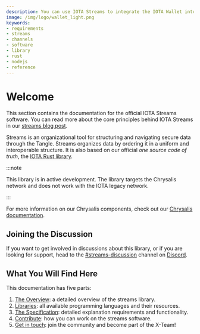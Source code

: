 ```yaml
---
description: You can use IOTA Streams to integrate the IOTA Wallet into your application. 
image: /img/logo/wallet_light.png
keywords:
- requirements
- streams
- channels
- software
- library
- rust
- nodejs
- reference
---
```

# Welcome

This section contains the documentation for the official IOTA Streams software. You can read more about the core principles behind IOTA Streams in our [streams blog post](https://blog.iota.org/iota-streams-alpha-7e91ee326ac0/).

Streams is an organizational tool for structuring and navigating secure data through the Tangle. Streams organizes data by ordering it in a uniform and interoperable structure. It is also based on our official *one source code of truth*, the [IOTA Rust library](https://github.com/iotaledger/iota.rs). 

:::note

This library is in active development. The library targets the Chrysalis network and does not work with the IOTA legacy network.

:::

For more information on our Chrysalis components, check out our [Chrysalis documentation](https://wiki.iota.org/chrysalis-docs/welcome).

## Joining the Discussion

If you want to get involved in discussions about this library, or if you are looking for support, head to the [#streams-discussion](https://discord.com/channels/397872799483428865/436513763387244544) channel on [Discord](https://discord.iota.org).

## What You Will Find Here

This documentation has five parts:

1. [The Overview](documentation/docs/overview.md): a detailed overview of the streams library.
2. [Libraries](documentation/docs/libraries): all available programming languages and their resources.
3. [The Specification](documentation/docs/specs.md): detailed explanation requirements and functionality.
4. [Contribute](documentation/docs/contribute.md): how you can work on the streams software.
5. [Get in touch](documentation/docs/troubleshooting.md): join the community and become part of the X-Team!
